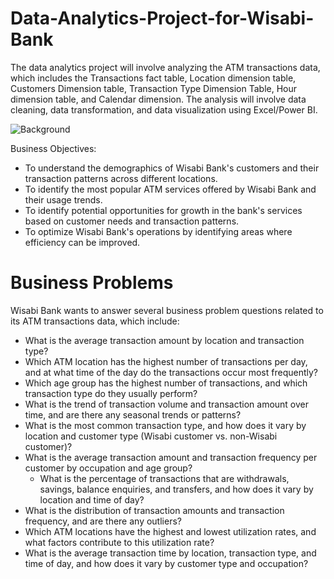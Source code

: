 # Data-Analytics-Project-for-Wisabi-Bank
The data analytics project will involve analyzing the ATM transactions data, which includes the Transactions fact table, Location dimension table, Customers Dimension table, Transaction Type Dimension Table, Hour dimension table, and Calendar dimension. The analysis will involve data cleaning, data transformation, and data visualization using Excel/Power BI.

![Background](https://github.com/Mathex7/Data-Analytics-Project-for-Wisabi-Bank/assets/106633060/8d0e88ea-83b4-4187-adae-8fb6442fc599)


Business Objectives: 
* To understand the demographics of Wisabi Bank's customers and their transaction patterns across different locations.
*	To identify the most popular ATM services offered by Wisabi Bank and their usage trends.
*	To identify potential opportunities for growth in the bank's services based on customer needs and transaction patterns.
* To optimize Wisabi Bank's operations by identifying areas where efficiency can be improved.

 # Business Problems
Wisabi Bank wants to answer several business problem questions related to its ATM transactions data, which include:
*	What is the average transaction amount by location and transaction type?
*	Which ATM location has the highest number of transactions per day, and at what time of the day do the transactions occur most frequently?
 *	Which age group has the highest number of transactions, and which transaction type do they usually perform?
*	What is the trend of transaction volume and transaction amount over time, and are there any seasonal trends or patterns?
  * What is the most common transaction type, and how does it vary by location and customer type (Wisabi customer vs. non-Wisabi customer)?
* What is the average transaction amount and transaction frequency per customer by occupation and age group?
  *	What is the percentage of transactions that are withdrawals, savings, balance enquiries, and transfers, and how does it vary by location and time of day?
*	What is the distribution of transaction amounts and transaction frequency, and are there any outliers?
* Which ATM locations have the highest and lowest utilization rates, and what factors contribute to this utilization rate?
*	What is the average transaction time by location, transaction type, and time of day, and how does it vary by customer type and occupation?

  

